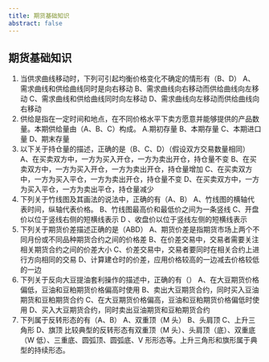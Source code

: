 ```yaml
---
title: 期货基础知识
abstract: false
---
```


## 期货基础知识

1. 当供求曲线移动时，下列可引起均衡价格变化不确定的情形有（B、D）
   A、需求曲线和供给曲线同时是向右移动
   B、需求曲线向右移动而供给曲线向左移动
   C、需求曲线和供给曲线同时向左移动
   D、需求曲线向左移动而供给曲线向右移动
2. 供给是指在一定时间和地点，在不同价格水平下卖方愿意并能够提供的产品数量。本期供给量由（A、B、C）构成。
   A.期初存量
   B、本期存量
   C、本期进口量
   D、期末存量
3. 以下关于持仓量的描述，正确的是（B、C、D）（假设双方交易数量相同）
   A、在买卖双方中，一方为买入开仓，一方为卖出开仓，持仓量不变
   B、在买卖双方中，一方为买入开仓，一方为卖出开仓，持仓量增加
   C、在买卖双方中，一方为买入平仓，一方为卖出开仓，持仓量不变
   D、在买卖双方中，一方为买入平仓，一方为卖出平仓，持仓量减少
4. 下列关于竹线图及其画法的说法中，正确的有（A、B）
   A、竹线图的横轴代表时间，纵轴代表价格。
   B、竹线图最高价和最低价之间为一条竖线
   C、开盘价以位于竖线右侧的短横线表示
   D 、收盘价以位于竖线左侧的短横线表示
5. 下列关于期货价差描述正确的是（ABD）
   A、期货价差是指期货市场上两个不同月份或不同品种期货合约之间的价格差
   B、在价差交易中，交易者需要关注相关期货合约之间的价差大小
   C、价差交易中，交易者要同时在相关合约上进行方向相同的交易
   D、计算建仓时的价差，应用价格较高的一边减去价格较低的一边
6. 下列关于反向大豆提油套利操作的描述中，正确的有（）
   A、在大豆期货价格偏低，豆油和豆粕期货价格偏高时使用
   B、卖出大豆期货合约，同时买入豆油期货和豆粕期货合约
   C、在大豆期货价格偏高，豆油和豆粕期货价格偏低时使用
   D、买入大豆期货合约，同时卖出豆油期货和豆粕期货合约
7. 下列属于反转形态的有（A、B）
   A、双重顶（M 头）
   B、头肩顶
   C、上升三角形
   D、旗顶
   比较典型的反转形态有双重顶（M 头）、头肩顶（底）、双重底（W 低）、三重底、圆弧顶、圆弧底、V 形形态等。上升三角形和旗形属于典型的持续形态。
